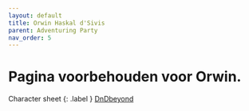 ```yaml
---
layout: default
title: Orwin Haskal d'Sivis
parent: Adventuring Party
nav_order: 5
---
```



# Pagina voorbehouden voor Orwin.
Character sheet
{: .label }
[DnDbeyond]()
